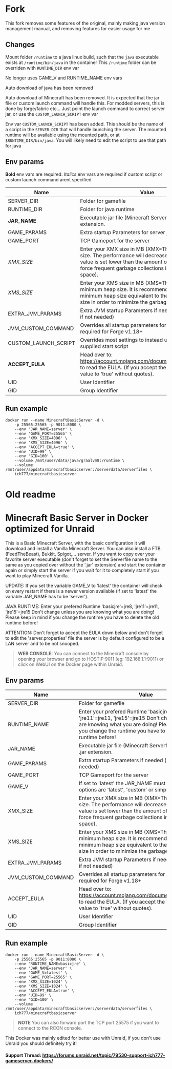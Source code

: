 # Fork
This fork removes some features of the original, mainly making java version management manual, and removing features for easier usage for me

## Changes
Mount folder `/runtime` to a java linux build, such that the `java` executable exists at `/runtime/bin/java` in the container
This `/runtime` folder can be overriden with `RUNTIME_DIR` env var

No longer uses GAME_V and RUNTIME_NAME env vars

Auto download of java has been removed

Auto download of Minecraft has been removed. It is expected that the jar file or custom launch command will handle this.
For modded servers, this is done by forge/fabric etc... Just point the launch command to correct server jar, or use the `CUSTOM_LAUNCH_SCRIPT` env var

Env var `CUSTOM_LAUNCH_SCRIPT` has been added. This should be the name of a script in the `SERVER_DIR` that will handle launching the server. The mounted runtime will be available using the mounted path, or at `$RUNTIME_DIR/bin/java`. You will likely need to edit the script to use that path for java

## Env params
**Bold** env vars are required.
*Italics* env vars are required if custom script or custom launch command arent specified

| Name | Value | Example |
| --- | --- | --- |
| SERVER_DIR | Folder for gamefile | /serverdata/serverfiles |
| RUNTIME_DIR | Folder for java runtime | /runtime |
| **JAR_NAME** | Executable jar file (Minecraft Serverfile) without the .jar extension. | server |
| GAME_PARAMS | Extra startup Parameters for server jar file | empty |
| GAME_PORT | TCP Gameport for the server | 25565 |
| *XMX_SIZE* | Enter your XMX size in MB (XMX=The maximum heap size. The performance will decrease if the max heap value is set lower than the amount of live data. It will force frequent garbage collections in order to free up space). | 1024 |
| *XMS_SIZE* | Enter your XMS size in MB (XMS=The initial and minimum heap size. It is recommended to set the minimum heap size equivalent to the maximum heap size in order to minimize the garbage collection). | 1024 |
| EXTRA_JVM_PARAMS | Extra JVM startup Parameters if needed (leave empty if not needed) | empty |
| JVM_CUSTOM_COMMAND | Overrides all startup parameters for JVM like it is required for Forge v1.18+ | empty |
| CUSTOM_LAUNCH_SCRIPT | Overrides most settings to instead use a custom supplied start script | empty |
| **ACCEPT_EULA** | Head over to: https://account.mojang.com/documents/minecraft_eula to read the EULA. (If you accept the EULA change the value to 'true' without quotes). | true |
| UID | User Identifier | 99 |
| GID | Group Identifier | 100 |

## Run example
```
docker run --name MinecraftBasicServer -d \
	-p 25565:25565 -p 9011:8080 \
	--env 'JAR_NAME=server' \
	--env 'GAME_PORT=25565' \
	--env 'XMX_SIZE=4096' \
	--env 'XMS_SIZE=4096' \
	--env 'ACCEPT_EULA=true' \
	--env 'UID=99' \
	--env 'GID=100' \
	--volume /mnt/user/data/java/graalvm8:/runtime \
	--volume /mnt/user/appdata/minecraftbasicserver:/serverdata/serverfiles \
	ich777/minecraftbasicserver
```

# Old readme

# Minecraft Basic Server in Docker optimized for Unraid
This is a Basic Minecraft Server, with the basic configuration it will download and install a Vanilla Minecraft Server. You can also install a FTB (FeedTheBeast), Bukkit, Spigot,... server.
If you want to copy over your favorite server executable (don't forget to set the Serverfile name to the same as you copied over without the '.jar' extension) and start the container again or simply start the server if you wait for it to completely start if you want to play Minecraft Vanilla.

UPDATE: If you set the variable GAME_V to 'latest' the container will check on every restart if there is a newer version available (if set to 'latest' the variable JAR_NAME has to be 'server').

JAVA RUNTIME: Enter your prefered Runtime 'basicjre'=jre8, 'jre11'=jre11, 'jre15'=jre15 Don't change unless you are knowing what you are doing! Please keep in mind if you change the runtime you have to delete the old runtime before!

ATTENTION: Don't forget to accept the EULA down below and don't forget to edit the 'server.properties' file the server is by default configured to be a LAN server and to be not snooped.

>**WEB CONSOLE:** You can connect to the Minecraft console by opening your browser and go to HOSTIP:9011 (eg: 192.168.1.1:9011) or click on WebUI on the Docker page within Unraid.

## Env params
| Name | Value | Example |
| --- | --- | --- |
| SERVER_DIR | Folder for gamefile | /serverdata/serverfiles |
| RUNTIME_NAME | Enter your prefered Runtime 'basicjre'=jre8, 'jre11'=jre11, 'jre15'=jre15 Don't change unless you are knowing what you are doing! Please keep in mind if you change the runtime you have to delete the old runtime before! | basicjre |
| JAR_NAME | Executable jar file (Minecraft Serverfile) withouat the .jar extension. | server |
| GAME_PARAMS | Extra startup Parameters if needed (leave empty if not needed) | empty |
| GAME_PORT | TCP Gameport for the server | 25565 |
| GAME_V | If set to 'latest' the JAR_NAME must be 'server' valid options are 'latest', 'custom' or simply leave empty | latest |
| XMX_SIZE | Enter your XMX size in MB (XMX=The maximum heap size. The performance will decrease if the max heap value is set lower than the amount of live data. It will force frequent garbage collections in order to free up space). | 1024 |
| XMS_SIZE | Enter your XMS size in MB (XMS=The initial and minimum heap size. It is recommended to set the minimum heap size equivalent to the maximum heap size in order to minimize the garbage collection). | 1024 |
| EXTRA_JVM_PARAMS | Extra JVM startup Parameters if needed (leave empty if not needed) | empty |
| JVM_CUSTOM_COMMAND | Overrides all startup parameters for JVM like it is required for Forge v1.18+ | empty |
| ACCEPT_EULA | Head over to: https://account.mojang.com/documents/minecraft_eula to read the EULA. (If you accept the EULA change the value to 'true' without quotes). | true |
| UID | User Identifier | 99 |
| GID | Group Identifier | 100 |

## Run example
```
docker run --name MinecraftBasicServer -d \
	-p 25565:25565 -p 9011:8080 \
	--env 'RUNTIME_NAME=basicjre' \
	--env 'JAR_NAME=server' \
	--env 'GAME_V=latest' \
	--env 'GAME_PORT=25565' \
	--env 'XMX_SIZE=1024' \
    --env 'XMS_SIZE=1024' \
    --env 'ACCEPT_EULA=true' \
	--env 'UID=99' \
	--env 'GID=100' \
	--volume /mnt/user/appdata/minecraftbasicserver:/serverdata/serverfiles \
	ich777/minecraftbasicserver
```
>**NOTE** You can also forward port the TCP port 25575 if you want to connect to the RCON console.


This Docker was mainly edited for better use with Unraid, if you don't use Unraid you should definitely try it!

#### Support Thread: https://forums.unraid.net/topic/79530-support-ich777-gameserver-dockers/
